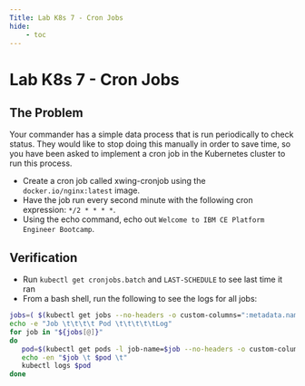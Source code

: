 ```yaml
---
Title: Lab K8s 7 - Cron Jobs
hide:
    - toc
---
```


# Lab K8s 7 - Cron Jobs

## The Problem

Your commander has a simple data process that is run periodically to check status. They would like to stop doing this manually in order to save time, so you have been asked to implement a cron job in the Kubernetes cluster to run this process. 
 - Create a cron job called xwing-cronjob using the `docker.io/nginx:latest` image. 
 - Have the job run every second minute with the following cron expression: `*/2 * * * *`.
 - Using the echo command, echo out `Welcome to IBM CE Platform Engineer Bootcamp`.

## Verification

- Run `kubectl get cronjobs.batch` and `LAST-SCHEDULE` to see last time it ran
- From a bash shell, run the following to see the logs for all jobs:

```sh
jobs=( $(kubectl get jobs --no-headers -o custom-columns=":metadata.name") )
echo -e "Job \t\t\t\t Pod \t\t\t\t\tLog"
for job in "${jobs[@]}"
do
   pod=$(kubectl get pods -l job-name=$job --no-headers -o custom-columns=":metadata.name")
   echo -en "$job \t $pod \t"
   kubectl logs $pod
done
```
